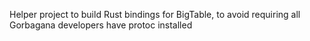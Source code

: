 Helper project to build Rust bindings for BigTable, to avoid requiring all
Gorbagana developers have protoc installed
